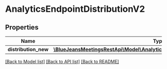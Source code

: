 # AnalyticsEndpointDistributionV2

## Properties
Name | Type | Description | Notes
------------ | ------------- | ------------- | -------------
**distribution_new** | [**\BlueJeansMeetingsRestApi\Model\AnalyticsEndpointDistributionV2DistributionNew[]**](AnalyticsEndpointDistributionV2DistributionNew.md) |  | [optional] 

[[Back to Model list]](../README.md#documentation-for-models) [[Back to API list]](../README.md#documentation-for-api-endpoints) [[Back to README]](../README.md)


